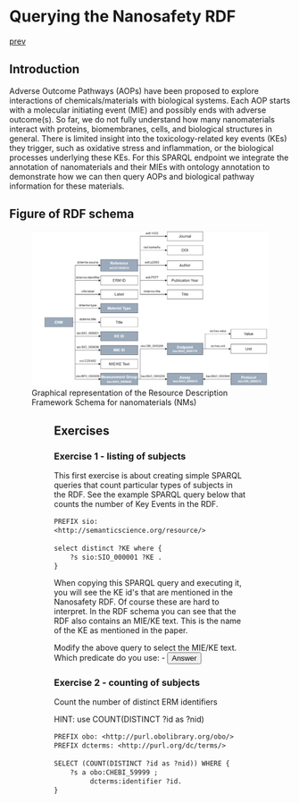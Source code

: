 # Querying the Nanosafety RDF

[prev](README.md)

<script>
  function toggleAnswer(id) {
  var answer = document.getElementById(id);
  if (answer.style.visibility === "hidden" ||
      answer.style.visibility === "none") {
    answer.style.visibility = "visible";
  } else {
    answer.style.visibility = "hidden";
  }
}
</script>


## Introduction

Adverse Outcome Pathways (AOPs) have been proposed to explore interactions of chemicals/materials with biological systems. Each AOP starts with a molecular initiating event (MIE) and possibly ends with adverse outcome(s). So far, we do not fully understand how many nanomaterials interact with proteins, biomembranes, cells, and biological structures in general. There is limited insight into the toxicology-related key events (KEs) they trigger, such as oxidative stress and inflammation, or the biological processes underlying these KEs. For this SPARQL endpoint we integrate the annotation of nanomaterials and their MIEs with ontology annotation to demonstrate how we can then query AOPs and biological pathway information for these materials. 

## Figure of RDF schema

<figure>
    <img src="NSRDF.png" alt="A kitten">
    <figcaption>Graphical representation of the Resource Description Framework Schema for nanomaterials (NMs)<figcaption>
<figure>  


## Exercises

### Exercise 1 - listing of subjects
This first exercise is about creating simple SPARQL queries that count particular types of subjects in the RDF. See the example SPARQL query below that counts the number of Key Events in the RDF.

```SPARQL
PREFIX sio: <http://semanticscience.org/resource/>

select distinct ?KE where { 
    ?s sio:SIO_000001 ?KE .
}
```

When copying this SPARQL query and executing it, you will see the KE id's that are mentioned in the Nanosafety RDF. Of course these are hard to interpret. In the RDF schema you can see that the RDF also contains an MIE/KE text. This is the name of the KE as mentioned in the paper.

Modify the above query to select the MIE/KE text. Which predicate do you use: - <button onclick="toggleAnswer('q1')">Answer</button><span id="q1" style="visibility: hidden">nci:C25492</span>

### Exercise 2 - counting of subjects

Count the number of distinct ERM identifiers

HINT: use COUNT(DISTINCT ?id as ?nid)

```SPARQL
PREFIX obo: <http://purl.obolibrary.org/obo/>
PREFIX dcterms: <http://purl.org/dc/terms/>

SELECT (COUNT(DISTINCT ?id as ?nid)) WHERE { 
    ?s a obo:CHEBI_59999 ; 
         dcterms:identifier ?id.
} 
```
